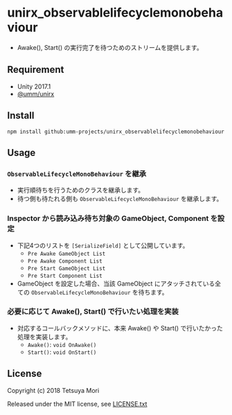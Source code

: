 # unirx_observablelifecyclemonobehaviour

* Awake(), Start() の実行完了を待つためのストリームを提供します。

## Requirement

* Unity 2017.1
* [@umm/unirx](https://github.com/umm-projects/unirx)

## Install

```shell
npm install github:umm-projects/unirx_observablelifecyclemonobehaviour
```

## Usage

### `ObservableLifecycleMonoBehaviour` を継承

* 実行順待ちを行うためのクラスを継承します。
* 待つ側も待たれる側も `ObservableLifecycleMonoBehaviour` を継承します。

### Inspector から読み込み待ち対象の GameObject, Component を設定

* 下記4つのリストを `[SerializeField]` として公開しています。
  * `Pre Awake GameObject List`
  * `Pre Awake Component List`
  * `Pre Start GameObject List`
  * `Pre Start Component List`
* GameObject を設定した場合、当該 GameObject にアタッチされている全ての `ObservableLifecycleMonoBehaviour` を待ちます。

### 必要に応じて Awake(), Start() で行いたい処理を実装

* 対応するコールバックメソッドに、本来 Awake() や Start() で行いたかった処理を実装します。
  * `Awake()`: `void OnAwake()`
  * `Start()`: `void OnStart()`

## License

Copyright (c) 2018 Tetsuya Mori

Released under the MIT license, see [LICENSE.txt](LICENSE.txt)


